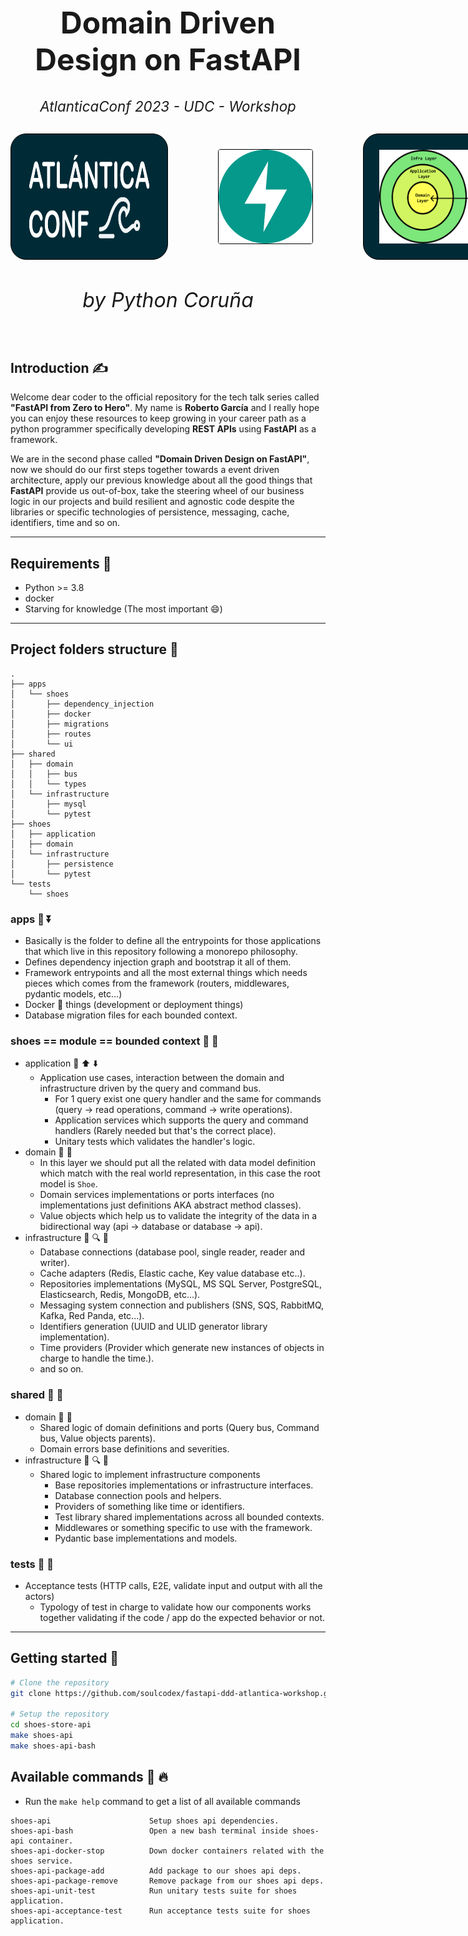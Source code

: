 <h1 style="text-align: center; font-size: 3rem" align="center">Domain Driven Design on FastAPI</h1>
<h6 style="text-align: center; font-size: 1.4rem; margin-bottom: 30px;" align="center">AtlanticaConf 2023 - UDC - Workshop</h6>
<div align="center" style="display: flex; gap: 5rem; align-items: center; justify-content: space-around; margin-top: 1rem">
  <img src="./.doc/assets/atlantica.png" width="200" height="150" style="background-color: rgba(0, 42, 54, 1); padding: 25px; border: 1px solid black; border-radius: 25px;">
  <img src="./.doc/assets/fastapi.png" width="150" height="150" style="border: 1px solid black; border-radius: 4px; object-fit: cover;">
  <img src="./.doc/assets/ddd.png" width="150" height="150" style="background-color: rgba(0, 42, 54, 1); padding: 25px; border: 1px solid black; border-radius: 25px;">
</div>
<h6 style="text-align: center; font-size: 2rem" align="center">by Python Coruña</h6>

## Introduction :writing_hand:

Welcome dear coder to the official repository for the tech talk series called **"FastAPI from Zero to Hero"**.
My name is **Roberto García** and I really hope you can enjoy these resources to keep growing in your career path as a
python programmer specifically developing **REST APIs** using **FastAPI** as a framework.

We are in the second phase called **"Domain Driven Design on FastAPI"**, now we should do our first steps together towards a event driven architecture, apply our
previous knowledge about all the good things that **FastAPI** provide us out-of-box, take the steering wheel of our
business logic in our projects and build resilient and agnostic code despite the libraries or specific technologies of
persistence, messaging, cache, identifiers, time and so on.

___

## Requirements :bullettrain_side:

* Python >= 3.8
* docker
* Starving for knowledge (The most important :smile:)

___

## Project folders structure :file_folder:

```text
.
├── apps
│   └── shoes
│       ├── dependency_injection
│       ├── docker
│       ├── migrations
│       ├── routes
│       └── ui
├── shared
│   ├── domain
│   │   ├── bus
│   │   └── types
│   └── infrastructure
│       ├── mysql
│       └── pytest
├── shoes
│   ├── application
│   ├── domain
│   └── infrastructure
│       ├── persistence
│       └── pytest
└── tests
    └── shoes
```

### apps :open_file_folder: :arrow_double_down:

* Basically is the folder to define all the entrypoints for those applications that which live in this repository
  following a monorepo philosophy.
* Defines dependency injection graph and bootstrap it all of them.
* Framework entrypoints and all the most external things which needs pieces which comes from the framework (routers,
  middlewares, pydantic models, etc...)
* Docker :whale: things (development or deployment things)
* Database migration files for each bounded context.

### shoes == module == bounded context :open_file_folder: :shoe:

* application :open_file_folder: :arrow_up: :arrow_down:
    * Application use cases, interaction between the domain and infrastructure driven by the query and command bus.
        * For 1 query exist one query handler and the same for commands (query -> read operations, command -> write
          operations).
        * Application services which supports the query and command handlers (Rarely needed but that's the correct
          place).
        * Unitary tests which validates the handler's logic.
* domain :open_file_folder: :european_castle:
    * In this layer we should put all the related with data model definition which match with the real world
      representation, in this case the root model is `Shoe`.
    * Domain services implementations or ports interfaces (no implementations just definitions AKA abstract method
      classes).
    * Value objects which help us to validate the integrity of the data in a bidirectional way (api -> database or
      database -> api).
* infrastructure :open_file_folder: :mag: :office:
    * Database connections (database pool, single reader, reader and writer).
    * Cache adapters (Redis, Elastic cache, Key value database etc..).
    * Repositories implementations (MySQL, MS SQL Server, PostgreSQL, Elasticsearch, Redis, MongoDB, etc...).
    * Messaging system connection and publishers (SNS, SQS, RabbitMQ, Kafka, Red Panda, etc...).
    * Identifiers generation (UUID and ULID generator library implementation).
    * Time providers (Provider which generate new instances of objects in charge to handle the time.).
    * and so on.

### shared :open_file_folder: :twisted_rightwards_arrows:

* domain :open_file_folder: :european_castle:
    * Shared logic of domain definitions and ports (Query bus, Command bus, Value objects parents).
    * Domain errors base definitions and severities.
* infrastructure :open_file_folder: :mag: :office:
    * Shared logic to implement infrastructure components
        * Base repositories implementations or infrastructure interfaces.
        * Database connection pools and helpers.
        * Providers of something like time or identifiers.
        * Test library shared implementations across all bounded contexts.
        * Middlewares or something specific to use with the framework.
        * Pydantic base implementations and models.

### tests :open_file_folder: :gem:

* Acceptance tests (HTTP calls, E2E, validate input and output with all the actors)
    * Typology of test in charge to validate how our components works together validating if the code / app do the
      expected behavior or not.
___
## Getting started :checkered_flag:

```bash
# Clone the repository
git clone https://github.com/soulcodex/fastapi-ddd-atlantica-workshop.git shoes-store-api

# Setup the repository
cd shoes-store-api
make shoes-api
make shoes-api-bash
```

## Available commands :running: :fire:

* Run the `make help` command to get a list of all available commands

```text
shoes-api                      Setup shoes api dependencies.
shoes-api-bash                 Open a new bash terminal inside shoes-api container.
shoes-api-docker-stop          Down docker containers related with the shoes service.
shoes-api-package-add          Add package to our shoes api deps.
shoes-api-package-remove       Remove package from our shoes api deps.
shoes-api-unit-test            Run unitary tests suite for shoes application.
shoes-api-acceptance-test      Run acceptance tests suite for shoes application.
```